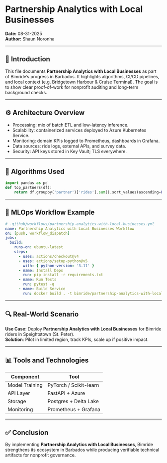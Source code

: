 # Partnership Analytics with Local Businesses

**Date:** 08-31-2025  
**Author:** Shaun Noronha

---

## 🚀 Introduction

This file documents **Partnership Analytics with Local Businesses** as part of Bimride’s progress in Barbados. 
It highlights algorithms, CI/CD pipelines, and local context (e.g. Bridgetown Harbour & Cruise Terminal). 
The goal is to show clear proof-of-work for nonprofit auditing and long-term background checks.

---

## ⚙️ Architecture Overview

- Processing: mix of batch ETL and low-latency inference.
- Scalability: containerized services deployed to Azure Kubernetes Service.
- Monitoring: domain KPIs logged to Prometheus, dashboards in Grafana.
- Data sources: ride logs, external APIs, and survey data.
- Security: API keys stored in Key Vault; TLS everywhere.

---

## 🧠 Algorithms Used

```python
import pandas as pd
def top_partners(df):
    return df.groupby('partner')['rides'].sum().sort_values(ascending=False).head(5)
```

---

## 🔁 MLOps Workflow Example

```yaml
# .github/workflows/partnership-analytics-with-local-businesses.yml
name: Partnership Analytics with Local Businesses Workflow
on: [push, workflow_dispatch]
jobs:
  build:
    runs-on: ubuntu-latest
    steps:
      - uses: actions/checkout@v4
      - uses: actions/setup-python@v5
        with: { python-version: '3.11' }
      - name: Install Deps
        run: pip install -r requirements.txt
      - name: Run Tests
        run: pytest -q
      - name: Build Service
        run: docker build . -t bimride/partnership-analytics-with-local-businesses:$GITHUB_SHA
```

---

## 🔍 Real-World Scenario


**Use Case**: Deploy **Partnership Analytics with Local Businesses** for Bimride riders in Speightstown (St. Peter).  
**Solution**: Pilot in limited region, track KPIs, scale up if positive impact.


---

## 📊 Tools and Technologies


| Component      | Tool                     |
|----------------|--------------------------|
| Model Training | PyTorch / Scikit-learn   |
| API Layer      | FastAPI + Azure          |
| Storage        | Postgres + Delta Lake    |
| Monitoring     | Prometheus + Grafana     |


---

## ✅ Conclusion


By implementing **Partnership Analytics with Local Businesses**, Bimride strengthens its ecosystem in Barbados while producing
verifiable technical artifacts for nonprofit governance.

